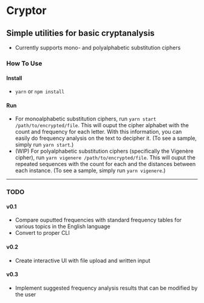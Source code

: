 # Cryptor

## Simple utilities for basic cryptanalysis

- Currently supports mono- and polyalphabetic substitution ciphers

### How To Use

#### Install

- `yarn` or `npm install`

#### Run

- For monoalphabetic substitution ciphers, run `yarn start /path/to/encrypted/file`. This will ouput the cipher alphabet with the count and frequency for each letter. With this information, you can easily do frequency analysis on the text to decipher it. (To see a sample, simply run `yarn start`.)
- (WIP) For polyalphabetic substitution ciphers (specifically the Vigenère cipher), run `yarn vigenere /path/to/encrypted/file`. This will ouput the repeated sequences with the count for each and the distances between each instance. (To see a sample, simply run `yarn vigenere`.)

---

### TODO

#### v0.1

- Compare ouputted frequencies with standard frequency tables for various topics in the English language
- Convert to proper CLI

#### v0.2

- Create interactive UI with file upload and written input

#### v0.3

- Implement suggested frequency analysis results that can be modified by the user
